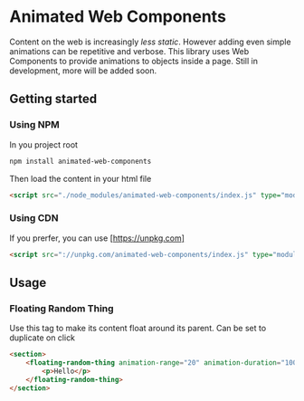 # Animated Web Components

Content on the web is increasingly _less static_. However adding even simple animations can be repetitive and verbose. This library uses Web Components to provide animations to objects inside a page. Still in development, more will be added soon.

## Getting started

### Using NPM

In you project root
```bash
npm install animated-web-components
```

Then load the content in your html file
```html
<script src="./node_modules/animated-web-components/index.js" type="module">
```

### Using CDN
If you prerfer, you can use [https://unpkg.com]
```html
<script src="://unpkg.com/animated-web-components/index.js" type="module">
```

## Usage

### Floating Random Thing
Use this tag to make its content float around its parent. Can be set to duplicate on click
```html
<section>
    <floating-random-thing animation-range="20" animation-duration="100" duplicates="true" auto="true">
        <p>Hello</p>
    </floating-random-thing>
</section>
```